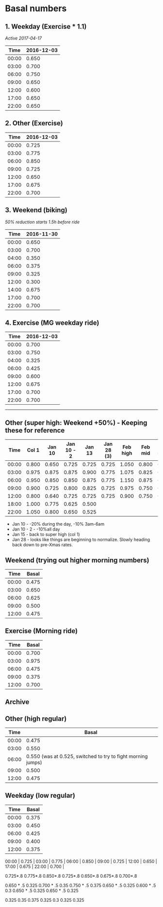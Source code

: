# Basal numbers

## 1. Weekday (Exercise * 1.1)

*Active 2017-04-17*

Time  | 2016-12-03 |
----- | ---------- |
00:00 |      0.650 |
03:00 |      0.700 |
06:00 |      0.750 |
09:00 |      0.650 |
12:00 |      0.600 |
17:00 |      0.650 |
22:00 |      0.650 |

## 2. Other (Exercise)

Time  | 2016-12-03 |
----- | ---------- |
00:00 |      0.725 |
03:00 |      0.775 |
06:00 |      0.850 |
09:00 |      0.725 |
12:00 |      0.650 |
17:00 |      0.675 |
22:00 |      0.700 |

## 3. Weekend (biking)

*50% reduction starts 1.5h before ride*

Time  | 2016-11-30 |
----- | ---------- |
00:00 |      0.650 |
03:00 |      0.700 |
04:00 |      0.350 |
06:00 |      0.375 |
09:00 |      0.325 |
12:00 |      0.300 |
14:00 |      0.675 |
17:00 |      0.700 |
22:00 |      0.700 |

## 4. Exercise (MG weekday ride)

Time  | 2016-12-03 |
----- | ---------- |
00:00 |      0.700 |
03:00 |      0.750 |
04:00 |      0.325 |
06:00 |      0.425 |
09:00 |      0.600 |
12:00 |      0.675 |
17:00 |      0.700 |
22:00 |      0.700 |

---

## Other (super high: Weekend +50%) - Keeping these for reference

Time  | Col 1  | Jan 10 | Jan 10 - 2 | Jan 13 | Jan 28 (3) | Feb high   | Feb mid    | Feb 23 (-30%) | Mar 10 (-20%) |
----- | ------ | ------ | ---------- | ------ | ---------- | ---------- | ---------- | ------------- | ------------- |
00:00 | 0.800  | 0.650  | 0.725      | 0.725  | 0.725      | 1.050      | 0.800      | 0.650         | 0.525         |
03:00 | 0.975  | 0.875  | 0.875      | 0.900  | 0.775      | 1.075      | 0.825      | 0.675         | 0.550         |
06:00 | 0.950  | 0.850  | 0.850      | 0.875  | 0.775      | 1.150      | 0.875      | 0.700         | 0.575         |
09:00 | 0.900  | 0.725  | 0.800      | 0.825  | 0.725      | 0.975      | 0.750      | 0.600         | 0.500         |
12:00 | 0.800  | 0.640  | 0.725      | 0.725  | 0.725      | 0.900      | 0.750      | 0.600         | 0.500         |
18:00													   | 1.000      | 0.775      | 0.625         | 0.500         |
22:00													   | 1.050      | 0.800      | 0.650         | 0.525         |

- Jan 10 - -20% during the day, -10% 3am-6am
- Jan 10 - 2 - -10%all day
- Jan 15 - back to super high (col 1)
- Jan 28 - looks like things are beginning to normalize. Slowly heading back down to pre-Xmas rates.

## Weekend (trying out higher morning numbers)

Time | Basal
---- | -----
00:00 | 0.475
03:00 | 0.650
06:00 | 0.625
09:00 | 0.500
12:00 | 0.475

## Exercise (Morning ride)

Time | Basal
---- | -----
00:00 | 0.700
03:00 | 0.975
06:00 | 0.475
09:00 | 0.375
12:00 | 0.700

## Archive

## Other (high regular)

Time | Basal
---- | -----
00:00 | 0.475
03:00 | 0.550
06:00 | 0.550 (was at 0.525, switched to try to fight morning jumps)
09:00 | 0.500
12:00 | 0.475

## Weekday (low regular)

Time | Basal
---- | -----
00:00 | 0.375
03:00 | 0.450
06:00 | 0.425
09:00 | 0.400
12:00 | 0.375



00:00 |      0.725 |
03:00 |      0.775 |
06:00 |      0.850 |
09:00 |      0.725 |
12:00 |      0.650 |
17:00 |      0.675 |
22:00 |      0.700 |


0.725*.8
0.775*.8
0.850*.8
0.725*.8
0.650*.8
0.675*.8
0.700*.8


0.650 * .5 0.325
0.700 * .5 0.35
0.750 * .5 0.375
0.650 * .5 0.325
0.600 * .5 0.3
0.650 * .5 0.325
0.650 * .5 0.325


0.325
0.35
0.375
0.325
0.3
0.325
0.325
